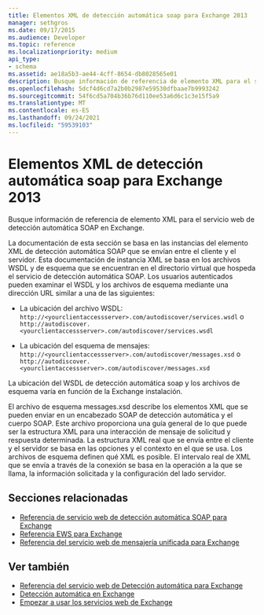 ```yaml
---
title: Elementos XML de detección automática soap para Exchange 2013
manager: sethgros
ms.date: 09/17/2015
ms.audience: Developer
ms.topic: reference
ms.localizationpriority: medium
api_type:
- schema
ms.assetid: ae18a5b3-ae44-4cff-8654-db8028565e01
description: Busque información de referencia de elemento XML para el servicio web de detección automática SOAP en Exchange.
ms.openlocfilehash: 5dcf4d6cd7a2b0b2987e59530dfbaae7b9993242
ms.sourcegitcommit: 54f6cd5a704b36b76d110ee53a6d6c1c3e15f5a9
ms.translationtype: MT
ms.contentlocale: es-ES
ms.lasthandoff: 09/24/2021
ms.locfileid: "59539103"
---
```

# <a name="soap-autodiscover-xml-elements-for-exchange-2013"></a>Elementos XML de detección automática soap para Exchange 2013

Busque información de referencia de elemento XML para el servicio web de detección automática SOAP en Exchange.
  
La documentación de esta sección se basa en las instancias del elemento XML de detección automática SOAP que se envían entre el cliente y el servidor. Esta documentación de instancia XML se basa en los archivos WSDL y de esquema que se encuentran en el directorio virtual que hospeda el servicio de detección automática SOAP. Los usuarios autenticados pueden examinar el WSDL y los archivos de esquema mediante una dirección URL similar a una de las siguientes:
  
- La ubicación del archivo WSDL: `http://<yourclientaccessserver>.com/autodiscover/services.wsdl` o `http://autodiscover.<yourclientaccessserver>.com/autodiscover/services.wsdl`
    
- La ubicación del esquema de mensajes: `http://<yourclientaccessserver>.com/autodiscover/messages.xsd` o `http://autodiscover.<yourclientaccessserver>.com/autodiscover/messages.xsd` 
    
La ubicación del WSDL de detección automática soap y los archivos de esquema varía en función de la Exchange instalación.
  
El archivo de esquema messages.xsd describe los elementos XML que se pueden enviar en un encabezado SOAP de detección automática y el cuerpo SOAP. Este archivo proporciona una guía general de lo que puede ser la estructura XML para una interacción de mensaje de solicitud y respuesta determinada. La estructura XML real que se envía entre el cliente y el servidor se basa en las opciones y el contexto en el que se usa. Los archivos de esquema definen qué XML es posible. El intervalo real de XML que se envía a través de la conexión se basa en la operación a la que se llama, la información solicitada y la configuración del lado servidor. 
  
## <a name="related-sections"></a>Secciones relacionadas

- [Referencia de servicio web de detección automática SOAP para Exchange](soap-autodiscover-web-service-reference-for-exchange.md)    
- [Referencia EWS para Exchange](ews-reference-for-exchange.md)    
- [Referencia del servicio web de mensajería unificada para Exchange](unified-messaging-web-service-reference-for-exchange.md)
    
## <a name="see-also"></a>Ver también

- [Referencia del servicio web de Detección automática para Exchange](autodiscover-web-service-reference-for-exchange.md)
- [Detección automática en Exchange](../exchange-web-services/autodiscover-for-exchange.md)
- [Empezar a usar los servicios web de Exchange](../exchange-web-services/start-using-web-services-in-exchange.md)
    

